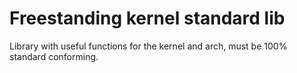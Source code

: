 # Freestanding kernel standard lib

Library with useful functions for the kernel and arch, must be 100%
standard conforming.
